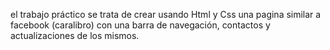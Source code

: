 el trabajo práctico se trata de crear usando Html y Css una pagina similar a facebook (caralibro)
con una barra de navegación, contactos y actualizaciones de los mismos.
